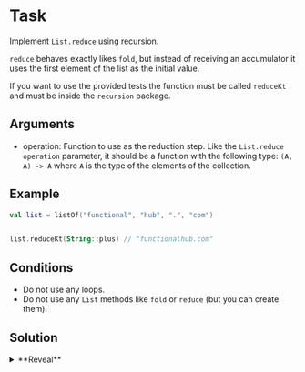 # Task

Implement `List.reduce` using recursion.

`reduce` behaves exactly likes `fold`, but instead of receiving an accumulator it uses the first element of the list as the initial value.

If you want to use the provided tests the function must be called `reduceKt` and must be inside the `recursion` package.

## Arguments

* operation: Function to use as the reduction step. Like the `List.reduce` `operation` parameter, it should be a function with the following type: `(A, A) -> A` where `A` is the type of the elements of the collection.

## Example

```kotlin
val list = listOf("functional", "hub", ".", "com")


list.reduceKt(String::plus) // "functionalhub.com" 
```

## Conditions

* Do not use any loops.
* Do not use any `List` methods like `fold` or `reduce` (but you can create them).

## Solution

<details><summary>**Reveal**</summary><p>

---
```kotlin
val <T> List<T>.split: Split<T>?
    get() = takeIf { count() > 0 }
        ?.let { Split(this.first(), subList(1, count())) }

data class Split<out T>(val head: T, val tail: List<T>)

tailrec fun <A, B> List<A>.fold(accumulator: B, operation: (B, A) -> B): B {
    val (head, tail) = split ?: return accumulator
    return tail.fold(operation(accumulator, head), operation)
}

fun <A> List<A>.reduceKt(operation: (acc: A, A) -> A): A = split?.let {
    (head, tail) -> tail.fold(head, operation)
} ?: throw UnsupportedOperationException("Empty list can't be reduced.")
```

</p></details>